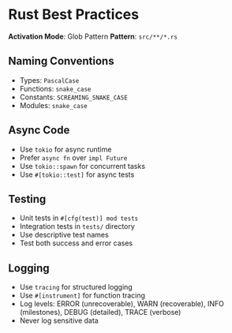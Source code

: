 # Rust Best Practices

**Activation Mode**: Glob Pattern
**Pattern**: `src/**/*.rs`

## Naming Conventions

- Types: `PascalCase`
- Functions: `snake_case`
- Constants: `SCREAMING_SNAKE_CASE`
- Modules: `snake_case`

## Async Code

- Use `tokio` for async runtime
- Prefer `async fn` over `impl Future`
- Use `tokio::spawn` for concurrent tasks
- Use `#[tokio::test]` for async tests

## Testing

- Unit tests in `#[cfg(test)] mod tests`
- Integration tests in `tests/` directory
- Use descriptive test names
- Test both success and error cases

## Logging

- Use `tracing` for structured logging
- Use `#[instrument]` for function tracing
- Log levels: ERROR (unrecoverable), WARN (recoverable), INFO (milestones), DEBUG (detailed), TRACE (verbose)
- Never log sensitive data

